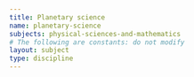 ```yaml
---
title: Planetary science
name: planetary-science
subjects: physical-sciences-and-mathematics
# The following are constants: do not modify
layout: subject
type: discipline
---
```

